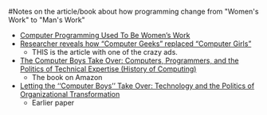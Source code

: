 #Notes on the article/book about how programming change from "Women's Work" to "Man's Work"
-  [Computer Programming Used To Be Women’s Work](http://www.smithsonianmag.com/smart-news/computer-programming-used-to-be-womens-work-718061/?no-ist)
-  [Researcher reveals how “Computer Geeks” replaced “Computer Girls”](http://gender.stanford.edu/news/2011/researcher-reveals-how-%E2%80%9Ccomputer-geeks%E2%80%9D-replaced-%E2%80%9Ccomputergirls%E2%80%9D)
    +  THIS is the article with one of the crazy ads.
-  [The Computer Boys Take Over: Computers, Programmers, and the Politics of Technical Expertise (History of Computing)](http://www.amazon.com/Computer-Boys-Take-Over-Programmers/dp/0262050935)
    +  The book on Amazon
-  [Letting the ‘‘Computer Boys’’ Take Over: Technology and the Politics of Organizational Transformation](http://homes.soic.indiana.edu/nensmeng/files/ensmenger2003.pdf)
    +  Earlier paper